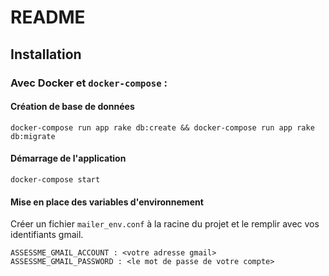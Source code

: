 # README

## Installation

### Avec Docker et  `docker-compose` :

#### Création de base de données

```
docker-compose run app rake db:create && docker-compose run app rake db:migrate
```

#### Démarrage de l'application

```
docker-compose start
```

#### Mise en place des variables d'environnement
Créer un fichier `mailer_env.conf` à la racine du projet et le remplir avec vos
identifiants gmail.
```
ASSESSME_GMAIL_ACCOUNT : <votre adresse gmail>
ASSESSME_GMAIL_PASSWORD : <le mot de passe de votre compte>
```

